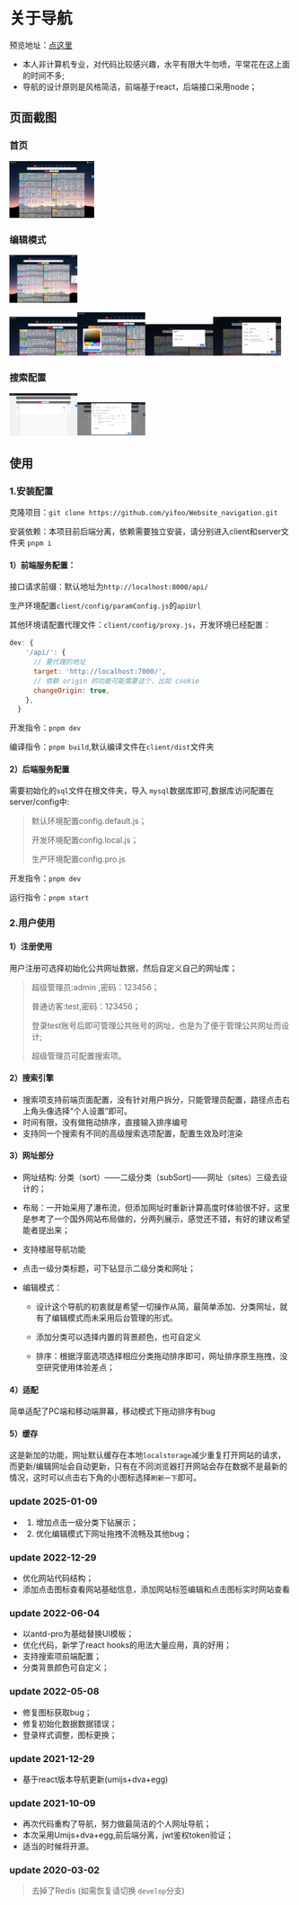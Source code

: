 # 关于导航

预览地址：[点这里](https://www.haohome.top/)

- 本人非计算机专业，对代码比较感兴趣，水平有限大牛勿喷，平常花在这上面的时间不多;
- 导航的设计原则是风格简洁，前端基于react，后端接口采用node；

## 页面截图

### 首页

<img src="./screenshot/home-2022-06-03-23_51_50.png" alt="home-2022-06-03-23_51_50" style="width:30%;" />

### 编辑模式

<img src="./screenshot/home-edit-2022-06-03-23_51_50.png" alt="home-edit-2022-06-03-23_51_50" style="width:24%;" />

<img src="screenshot/sort-edit.png" alt="sort-edit" style="width:24%;" /><img src="screenshot/home-edit.png" alt="home-edit" style="width:24%;" /><img src="screenshot/subSort-edit.png" alt="subSort-edit" style="width:24%;" /><img src="screenshot/site-edit2022-06-04 00.02.05.png" alt="site-edit2022-06-04 00.02.05" style="width:24%;" />

### 搜索配置

<img src="screenshot/setting-search-2022-06-03-23_57_22.png" alt="setting-search-2022-06-03-23_57_22" style="width:24%;" /><img src="screenshot/setting-search-2022-06-03-23_57_00.png" alt="setting-search-2022-06-03-23_57_00" style="width:24%;" />

## 使用

### 1.安装配置

克隆项目：`git clone https://github.com/yifoo/Website_navigation.git`

安装依赖：本项目前后端分离，依赖需要独立安装，请分别进入client和server文件夹 `pnpm i`

#### 1）前端服务配置：

接口请求前缀：默认地址为`http://localhost:8000/api/`

生产环境配置`client/config/paramConfig.js`的`apiUrl`

其他环境请配置代理文件：`client/config/proxy.js`，开发环境已经配置：

```js
dev: {
    '/api/': {
      // 要代理的地址
      target: 'http://localhost:7000/',
      // 依赖 origin 的功能可能需要这个，比如 cookie
      changeOrigin: true,
    },
  }
```

开发指令：`pnpm dev`

编译指令：`pnpm build`,默认编译文件在`client/dist`文件夹

#### 2）后端服务配置

需要初始化的`sql`文件在根文件夹，导入 `mysql`数据库即可,数据库访问配置在server/config中:

> 默认环境配置config.default.js；
>
> 开发环境配置config.local.js；
>
> 生产环境配置config.pro.js

开发指令：`pnpm dev`

运行指令：`pnpm start`

### 2.用户使用

#### 1）注册使用

用户注册可选择初始化公共网址数据，然后自定义自己的网址库；

> 超级管理员:admin ,密码：123456；
>
> 普通访客:test,密码：123456；
>
> 登录test账号后即可管理公共账号的网址，也是为了便于管理公共网址而设计;
>
> 超级管理员可配置搜索项。

#### 2）搜索引擎

- 搜索项支持前端页面配置，没有针对用户拆分，只能管理员配置，路径点击右上角头像选择“个人设置”即可。
- 时间有限，没有做拖动排序，直接输入排序编号
- 支持同一个搜索有不同的高级搜索选项配置，配置生效及时渲染

#### 3）网址部分

- 网址结构:  分类（sort）——二级分类（subSort)——网址（sites）三级去设计的；

- 布局：一开始采用了瀑布流，但添加网址时重新计算高度时体验很不好，这里是参考了一个国外网站布局做的，分两列展示，感觉还不错，有好的建议希望能者提出来；
- 支持楼层导航功能
- 点击一级分类标题，可下钻显示二级分类和网址；

- 编辑模式：

  - 设计这个导航的初衷就是希望一切操作从简，最简单添加、分类网址，就有了编辑模式而未采用后台管理的形式。

  - 添加分类可以选择内置的背景颜色，也可自定义

  - 排序：根据浮窗选项选择相应分类拖动排序即可，网址排序原生拖拽，没空研究使用体验差点；


#### 4）适配

简单适配了PC端和移动端屏幕，移动模式下拖动排序有bug

#### 5）缓存

这是新加的功能，网址默认缓存在本地`localstorage`减少重复打开网站的请求，而更新/编辑网址会自动更新，只有在不同浏览器打开网站会存在数据不是最新的情况，这时可以点击右下角的小图标选择`刷新一下`即可。

### update 2025-01-09

- 1. 增加点击一级分类下钻展示；
- 2. 优化编辑模式下网址拖拽不流畅及其他bug；

### update 2022-12-29

- 优化网站代码结构；
- 添加点击图标查看网站基础信息，添加网站标签编辑和点击图标实时网站查看

### update 2022-06-04

- 以antd-pro为基础替换UI模板；
- 优化代码，新学了react hooks的用法大量应用，真的好用；
- 支持搜索项前端配置；
- 分类背景颜色可自定义；

### update 2022-05-08

- 修复图标获取bug；
- 修复初始化数据数据错误；
- 登录样式调整，图标更换；

### update 2021-12-29

- 基于react版本导航更新(umijs+dva+egg)

### update 2021-10-09

- 再次代码重构了导航，努力做最简洁的个人网址导航；
- 本次采用Umijs+dva+egg,前后端分离，jwt鉴权token验证；
- 适当的时候将开源。

### update 2020-03-02

> 去掉了Redis (如需恢复请切换 `develop`分支)
